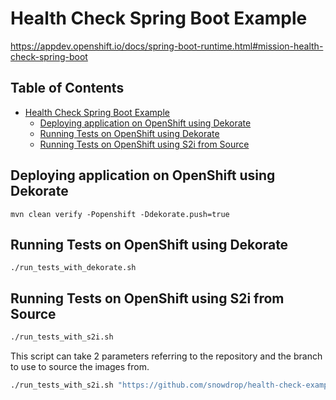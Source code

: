 # Health Check Spring Boot Example

https://appdev.openshift.io/docs/spring-boot-runtime.html#mission-health-check-spring-boot

## Table of Contents

* [Health Check Spring Boot Example](#health-check-spring-boot-example)
    * [Deploying application on OpenShift using Dekorate](#deploying-application-on-openshift-using-dekorate)
    * [Running Tests on OpenShift using Dekorate](#running-tests-on-openshift-using-dekorate)
    * [Running Tests on OpenShift using S2i from Source](#running-tests-on-openshift-using-s2i-from-source)

## Deploying application on OpenShift using Dekorate

```
mvn clean verify -Popenshift -Ddekorate.push=true
```

## Running Tests on OpenShift using Dekorate

```
./run_tests_with_dekorate.sh
```

## Running Tests on OpenShift using S2i from Source

```bash
./run_tests_with_s2i.sh
```

This script can take 2 parameters referring to the repository and the branch to use to source the images from.

```bash
./run_tests_with_s2i.sh "https://github.com/snowdrop/health-check-example" branch-to-test
```
